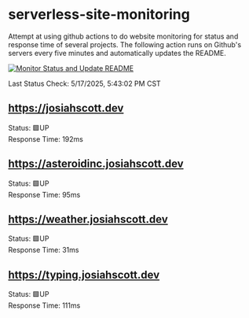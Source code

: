 # serverless-site-monitoring
Attempt at using github actions to do website monitoring for status and response time of several projects. The following action runs on Github's servers every five minutes and automatically updates the README.  

[![Monitor Status and Update README](https://github.com/JosiahSco/serverless-site-monitoring/actions/workflows/monitor.yaml/badge.svg)](https://github.com/JosiahSco/serverless-site-monitoring/actions/workflows/monitor.yaml)

Last Status Check: 5/17/2025, 5:43:02 PM CST

## https://josiahscott.dev
Status: 🟩UP  
Response Time: 192ms

## https://asteroidinc.josiahscott.dev
Status: 🟩UP  
Response Time: 95ms

## https://weather.josiahscott.dev
Status: 🟩UP  
Response Time: 31ms

## https://typing.josiahscott.dev
Status: 🟩UP  
Response Time: 111ms

